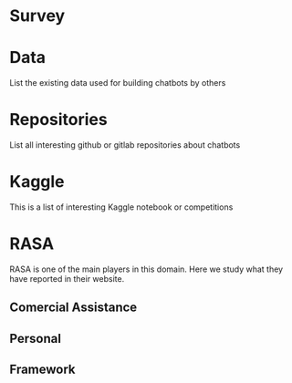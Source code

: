 # Survey

# Data
List the existing data used for building chatbots by others

# Repositories
List all interesting github or gitlab repositories about chatbots

# Kaggle 
This is a list of interesting Kaggle notebook or competitions

# RASA
RASA is one of the main players in this domain. Here we study what they have reported in their website.
 
## Comercial Assistance

## Personal 

## Framework

